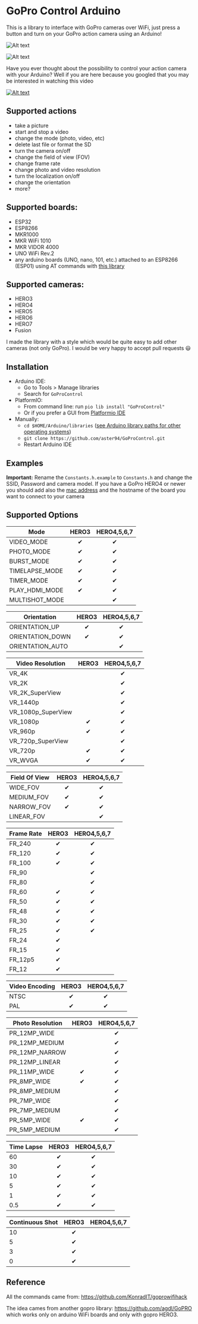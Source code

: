 # GoPro Control Arduino

This is a library to interface with GoPro cameras over WiFi, just press a button and turn on your GoPro action camera using an Arduino!

![Alt text](/extras/gopro3_and_nodemcu.jpg?raw=true "GoPro3")

![Alt text](/extras/gopros_and_esps.jpg?raw=true "GoPro4")

Have you ever thought about the possibility to control your action camera with your Arduino? Well if you are here because you googled that you may be interested in watching this video

[![Alt text](https://img.youtube.com/vi/PuM-ZQ2tMW0/0.jpg)](https://www.youtube.com/watch?v=PuM-ZQ2tMW0)

## Supported actions

- take a picture
- start and stop a video
- change the mode (photo, video, etc)
- delete last file or format the SD
- turn the camera on/off
- change the field of view (FOV)
- change frame rate
- change photo and video resolution
- turn the localization on/off
- change the orientation
- more?

## Supported boards:

- ESP32
- ESP8266
- MKR1000
- MKR WiFi 1010
- MKR VIDOR 4000
- UNO WiFi Rev.2
- any arduino boards (UNO, nano, 101, etc.) attached to an ESP8266 (ESP01) using AT commands with [this library](https://github.com/bportaluri/WiFiEsp)


## Supported cameras:

- HERO3
- HERO4
- HERO5
- HERO6
- HERO7
- Fusion

I made the library with a style which would be quite easy to add other cameras (not only GoPro). I would be very happy to accept pull requests 😃

## Installation

- Arduino IDE:
	- Go to Tools > Manage libraries 
	- Search for `GoProControl`
- PlatformIO:
	- From command line: run ```pio lib install "GoProControl"```
	- Or if you prefer a GUI from [Platformio IDE](https://docs.platformio.org/en/latest/librarymanager/)
- Manually:
	- ```cd $HOME/Arduino/libraries``` ([see Arduino library paths for other operating systems](https://www.arduino.cc/en/hacking/libraries))
	- ```git clone https://github.com/aster94/GoProControl.git```
	- Restart Arduino IDE

## Examples

**Important:** Rename the `Constants.h.example` to `Constants.h` and change the SSID, Password and camera model. If you have a GoPro HERO4 or newer you should add also the [mac address](https://havecamerawilltravel.com/gopro/gopro-mac-address/) and the hostname of the board you want to connect to your camera

## Supported Options

| Mode | HERO3 | HERO4,5,6,7 |
| --- | :---: | :---: |
| VIDEO_MODE | ✔ | ✔ |
| PHOTO_MODE | ✔ | ✔ |
| BURST_MODE | ✔  | ✔ |
| TIMELAPSE_MODE | ✔ | ✔ |
| TIMER_MODE | ✔  | ✔ |
| PLAY_HDMI_MODE | ✔ | ✔ |
| MULTISHOT_MODE |  | ✔ |

| Orientation | HERO3 | HERO4,5,6,7 |
| --- | :---: | :---: |
| ORIENTATION_UP | ✔ | ✔ |
| ORIENTATION_DOWN | ✔ | ✔ |
| ORIENTATION_AUTO |  | ✔ |

| Video Resolution | HERO3 | HERO4,5,6,7 |
| --- | :---: | :---: |
| VR_4K |  | ✔ |
| VR_2K |  | ✔ |
| VR_2K_SuperView |  | ✔ |
| VR_1440p |  | ✔ |
| VR_1080p_SuperView |  | ✔ |
| VR_1080p | ✔ | ✔ |
| VR_960p | ✔ | ✔ |
| VR_720p_SuperView |  | ✔ |
| VR_720p | ✔ | ✔ |
| VR_WVGA | ✔ | ✔ |

| Field Of View | HERO3 | HERO4,5,6,7 |
| --- | :---: | :---: |
| WIDE_FOV | ✔ | ✔ |
| MEDIUM_FOV | ✔ | ✔ |
| NARROW_FOV | ✔ | ✔ |
| LINEAR_FOV |  | ✔ |

| Frame Rate | HERO3 | HERO4,5,6,7 |
| --- | :---: | :---: |
| FR_240 | ✔ | ✔ |
| FR_120 | ✔ | ✔ |
| FR_100 | ✔ | ✔ |
| FR_90 |  | ✔ |
| FR_80 |  | ✔ |
| FR_60 | ✔ | ✔ |
| FR_50 | ✔ | ✔ |
| FR_48 | ✔ | ✔ |
| FR_30 | ✔ | ✔ |
| FR_25 | ✔ | ✔ |
| FR_24 | ✔ |  |
| FR_15 | ✔ |  |
| FR_12p5 | ✔ |  |
| FR_12 | ✔ |  |

| Video Encoding | HERO3 | HERO4,5,6,7 |
| --- | :---: | :---: |
| NTSC | ✔ | ✔ |
| PAL | ✔ | ✔ |

| Photo Resolution | HERO3 | HERO4,5,6,7 |
| --- | :---: | :---: |
| PR_12MP_WIDE |  | ✔ |
| PR_12MP_MEDIUM |  | ✔ |
| PR_12MP_NARROW |  | ✔ |
| PR_12MP_LINEAR |  | ✔ |
| PR_11MP_WIDE | ✔ | ✔ |
| PR_8MP_WIDE | ✔ | ✔ |
| PR_8MP_MEDIUM |  | ✔ |
| PR_7MP_WIDE |  | ✔ |
| PR_7MP_MEDIUM |  | ✔ |
| PR_5MP_WIDE | ✔ | ✔ |
| PR_5MP_MEDIUM |  | ✔ |

| Time Lapse | HERO3 | HERO4,5,6,7 |
| --- | :---: | :---: |
| 60 | ✔ | ✔ |
| 30 | ✔ | ✔ |
| 10 | ✔ | ✔ |
| 5 | ✔ | ✔ |
| 1 | ✔ | ✔ |
| 0.5 | ✔ | ✔ |

| Continuous Shot | HERO3 | HERO4,5,6,7 |
| --- | :---: | :---: |
| 10 | ✔ |  |
| 5 | ✔ |  |
| 3 | ✔ |  |
| 0 | ✔ |  |


## Reference

All the commands came from: https://github.com/KonradIT/goprowifihack

The idea cames from another gopro library: https://github.com/agdl/GoPRO which works only on arduino WiFi boards and only with gopro HERO3.
